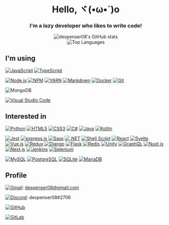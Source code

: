 <h1 align="center">Hello, ヾ(•ω•`)o</h1>
<h3 align="center">I'm a lazy developer who likes to write code!</h3>
<p align="center">
  <img
    src="https://github-readme-stats.vercel.app/api?username=despenser08&count_private=true&show_icons=true&theme=tokyonight"
    alt="despenser08's GitHub stats"
  />
  <br>
  <img
    src="https://github-readme-stats.vercel.app/api/top-langs/?username=despenser08&layout=compact&theme=tokyonight"
    alt="Top Languages"
  />
</p>

## I'm using

[![JavaScript](https://img.shields.io/badge/JavaScript-F7DF1E?style=flat-square&logo=javascript&logoColor=black)](https://developer.mozilla.org/en-US/docs/Web/javascript)
[![TypeScript](https://img.shields.io/badge/TypeScript-007ACC?style=flat-square&logo=typescript&logoColor=white)](https://www.typescriptlang.org/)

[![Node.js](https://img.shields.io/badge/Node.js-43853D?style=flat-square&logo=node.js&logoColor=white)](https://nodejs.org/en/)
[![NPM](https://img.shields.io/badge/npm-CB3837?style=flat-square&logo=npm&logoColor=white)](https://www.npmjs.com/)
[![YARN](https://img.shields.io/badge/Yarn-2C8EBB?style=flat-square&logo=yarn&logoColor=white)](https://yarnpkg.com/)
[![Markdown](https://img.shields.io/badge/Markdown-000000?style=flat-square&logo=markdown&logoColor=white)](https://www.markdownguide.org/)
[![Docker](https://img.shields.io/badge/Docker-2CA5E0?style=flat-square&logo=docker&logoColor=white)](https://www.docker.com/)
[![Git](https://img.shields.io/badge/Git-F05032?style=flat-square&logo=git&logoColor=white)](https://git-scm.com/)

![MongoDB](https://img.shields.io/badge/MongoDB-4EA94B?style=flat-square&logo=mongodb&logoColor=white)

[![Visual Studio Code](https://img.shields.io/badge/Visual_Studio_Code-0078D4?style=flat-square&logo=visual%20studio%20code&logoColor=white)](https://code.visualstudio.com/)

## Interested in

[![Python](https://img.shields.io/badge/Python-3776AB?style=flat-square&logo=python&logoColor=white)](https://www.python.org/)
[![HTML5](https://img.shields.io/badge/HTML5-E34F26?style=flat-square&logo=html5&logoColor=white)](https://developer.mozilla.org/en-US/docs/Web/HTML)
[![CSS3](https://img.shields.io/badge/CSS3-1572B6?style=flat-square&logo=css3&logoColor=white)](https://developer.mozilla.org/en-US/docs/Web/CSS)
[![C#](https://img.shields.io/badge/C%23-239120?style=flat-square&logo=c-sharp&logoColor=white)](https://docs.microsoft.com/en-us/dotnet/csharp/)
[![Java](https://img.shields.io/badge/Java-ED8B00?style=flat-square&logo=java&logoColor=white)](https://www.oracle.com/java/technologies/)
[![Kotlin](https://img.shields.io/badge/Kotlin-0095D5?&style=flat-square&logo=kotlin&logoColor=white)](https://kotlinlang.org/)

[![Jest](https://img.shields.io/badge/Jest-C21325?style=flat-square&logo=jest&logoColor=white)](https://jestjs.io/)
[![express.js](https://img.shields.io/badge/Express.js-000000?style=flat-square&logo=express&logoColor=white)](https://expressjs.com/ko/)
[![Sass](https://img.shields.io/badge/Sass-CC6699?style=flat-square&logo=sass&logoColor=white)](https://sass-lang.com/)
[![.NET](https://img.shields.io/badge/.NET-5C2D91?style=flat-square&logo=.net&logoColor=white)](https://dotnet.microsoft.com/)
[![Shell Script](https://img.shields.io/badge/Shell_Script-121011?style=flat-square&logo=gnu-bash&logoColor=white)](https://www.gnu.org/software/bash/)
[![React](https://img.shields.io/badge/React-20232A?style=flat-square&logo=react&logoColor=61DAFB)](https://reactjs.org/)
[![Svelte](https://img.shields.io/badge/Svelte-4A4A55?style=flat-square&logo=svelte&logoColor=FF3E00)](https://svelte.dev/)
[![Vue.js](https://img.shields.io/badge/Vue.js-35495E?style=flat-square&logo=vue.js&logoColor=4FC08D)](https://vuejs.org/)
[![Redux](https://img.shields.io/badge/Redux-593D88?style=flat-square&logo=redux&logoColor=white)](https://redux.js.org/)
[![Django](https://img.shields.io/badge/Django-092E20?style=flat-square&logo=django&logoColor=white)](https://www.djangoproject.com/)
[![Flask](https://img.shields.io/badge/Flask-000000?style=flat-square&logo=flask&logoColor=white)](https://flask.palletsprojects.com/)
[![Redis](https://img.shields.io/badge/redis-CC0000.svg?&style=flat-square&logo=redis&logoColor=white)](https://redis.io/)
[![Unity](https://img.shields.io/badge/Unity-100000?style=flat-square&logo=unity&logoColor=white)](https://unity.com/)
[![GraphQL](https://img.shields.io/badge/GraphQl-E10098?style=flat-square&logo=graphql&logoColor=white)](https://graphql.org/)
[![Nuxt.js](https://img.shields.io/badge/nuxt.js-00C58E?style=flat-square&logo=nuxt.js&logoColor=white)](https://nuxtjs.org/)
[![Next.js](https://img.shields.io/badge/next.js-000000?style=flat-square&logo=next.js&logoColor=white)](https://nextjs.org/)
[![Jenkins](https://img.shields.io/badge/Jenkins-D24939?style=flat-square&logo=Jenkins&logoColor=white)](https://www.jenkins.io/)
[![Selenium](https://img.shields.io/badge/Selenium-43B02A?style=flat-square&logo=Selenium&logoColor=white)](https://www.selenium.dev/)

[![MySQL](https://img.shields.io/badge/MySQL-00000F?style=flat-square&logo=mysql&logoColor=white)](https://www.mysql.com/)
[![PostgreSQL](https://img.shields.io/badge/PostgreSQL-316192?style=flat-square&logo=postgresql&logoColor=white)](https://www.postgresql.org/)
[![SQLite](https://img.shields.io/badge/SQLite-07405E?style=flat-square&logo=sqlite&logoColor=white)](https://www.sqlite.org/index.html)
[![MariaDB](https://img.shields.io/badge/MariaDB-003545?style=flat-square&logo=mariadb&logoColor=white)](https://mariadb.org/)

## Profile

[![Gmail](https://img.shields.io/badge/Gmail-D14836?style=flat-square&logo=gmail&logoColor=white)](mailto:despenser08@gmail.com): despenser08@gmail.com

[![Discord](https://img.shields.io/badge/Discord-7289DA?style=flat-square&logo=discord&logoColor=white)](https://discord.com/): despenser08#2706

[![GitHub](https://img.shields.io/badge/GitHub-100000?style=flat-square&logo=github&logoColor=white)](https://github.com/despenser08)

[![GitLab](https://img.shields.io/badge/GitLab-330F63?style=flat-square&logo=gitlab&logoColor=white)](https://gitlab.com/despenser08)
